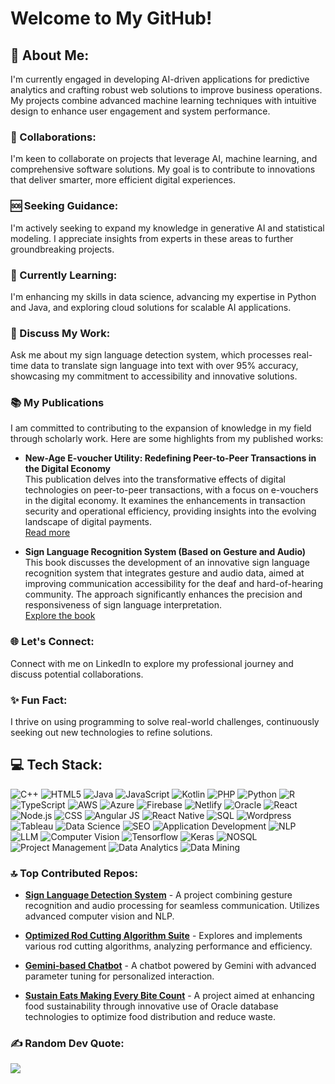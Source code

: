 # Welcome to My GitHub!

## 🚀 About Me:
I'm currently engaged in developing AI-driven applications for predictive analytics and crafting robust web solutions to improve business operations. My projects combine advanced machine learning techniques with intuitive design to enhance user engagement and system performance.

### 🤝 Collaborations:
I'm keen to collaborate on projects that leverage AI, machine learning, and comprehensive software solutions. My goal is to contribute to innovations that deliver smarter, more efficient digital experiences.

### 🆘 Seeking Guidance:
I'm actively seeking to expand my knowledge in generative AI and statistical modeling. I appreciate insights from experts in these areas to further groundbreaking projects.

### 📘 Currently Learning:
I'm enhancing my skills in data science, advancing my expertise in Python and Java, and exploring cloud solutions for scalable AI applications.

### 💬 Discuss My Work:
Ask me about my sign language detection system, which processes real-time data to translate sign language into text with over 95% accuracy, showcasing my commitment to accessibility and innovative solutions.

### 📚 My Publications
I am committed to contributing to the expansion of knowledge in my field through scholarly work. Here are some highlights from my published works:

- **New-Age E-voucher Utility: Redefining Peer-to-Peer Transactions in the Digital Economy**  
  This publication delves into the transformative effects of digital technologies on peer-to-peer transactions, with a focus on e-vouchers in the digital economy. It examines the enhancements in transaction security and operational efficiency, providing insights into the evolving landscape of digital payments.  
  [Read more](https://journals.stmjournals.com/ijcsl/article=2024/view=180933/)

- **Sign Language Recognition System (Based on Gesture and Audio)**  
  This book discusses the development of an innovative sign language recognition system that integrates gesture and audio data, aimed at improving communication accessibility for the deaf and hard-of-hearing community. The approach significantly enhances the precision and responsiveness of sign language interpretation.  
  [Explore the book](https://link.springer.com/book/10.1007/978-981-97-8631-2)

### 🌐 Let's Connect:
Connect with me on LinkedIn to explore my professional journey and discuss potential collaborations.

### ✨ Fun Fact:
I thrive on using programming to solve real-world challenges, continuously seeking out new technologies to refine solutions.

## 💻 Tech Stack:
![C++](https://img.shields.io/badge/C++-00599C?style=flat-square&logo=c%2B%2B&logoColor=white)
![HTML5](https://img.shields.io/badge/HTML5-E34F26?style=flat-square&logo=html5&logoColor=white)
![Java](https://img.shields.io/badge/Java-ED8B00?style=flat-square&logo=java&logoColor=white)
![JavaScript](https://img.shields.io/badge/JavaScript-F7DF1E?style=flat-square&logo=javascript&logoColor=black)
![Kotlin](https://img.shields.io/badge/Kotlin-7F52FF?style=flat-square&logo=kotlin&logoColor=white)
![PHP](https://img.shields.io/badge/PHP-777BB4?style=flat-square&logo=php&logoColor=white)
![Python](https://img.shields.io/badge/Python-3776AB?style=flat-square&logo=python&logoColor=white)
![R](https://img.shields.io/badge/R-276DC3?style=flat-square&logo=r&logoColor=white)
![TypeScript](https://img.shields.io/badge/TypeScript-007ACC?style=flat-square&logo=typescript&logoColor=white)
![AWS](https://img.shields.io/badge/AWS-FF9900?style=flat-square&logo=amazon-aws&logoColor=white)
![Azure](https://img.shields.io/badge/Azure-0078D4?style=flat-square&logo=microsoft-azure&logoColor=white)
![Firebase](https://img.shields.io/badge/Firebase-FFCA28?style=flat-square&logo=firebase&logoColor=black)
![Netlify](https://img.shields.io/badge/Netlify-00C7B7?style=flat-square&logo=netlify&logoColor=white)
![Oracle](https://img.shields.io/badge/Oracle-F80000?style=flat-square&logo=oracle&logoColor=white)
![React](https://img.shields.io/badge/React-20232A?style=flat-square&logo=react&logoColor=61DAFB)
![Node.js](https://img.shields.io/badge/Node.js-339933?style=flat-square&logo=node.js&logoColor=white)
![CSS](https://img.shields.io/badge/CSS-1572B6?style=flat-square&logo=css3&logoColor=white)
![Angular JS](https://img.shields.io/badge/Angular_JS-E23237?style=flat-square&logo=angular&logoColor=white)
![React Native](https://img.shields.io/badge/React_Native-20232A?style=flat-square&logo=react&logoColor=61DAFB)
![SQL](https://img.shields.io/badge/SQL-4479A1?style=flat-square&logo=postgresql&logoColor=white)
![Wordpress](https://img.shields.io/badge/Wordpress-21759B?style=flat-square&logo=wordpress&logoColor=white)
![Tableau](https://img.shields.io/badge/Tableau-E97627?style=flat-square&logo=tableau&logoColor=white)
![Data Science](https://img.shields.io/badge/Data_Science-3776AB?style=flat-square&logo=datadotai&logoColor=white)
![SEO](https://img.shields.io/badge/SEO-20232A?style=flat-square&logo=google&logoColor=white)
![Application Development](https://img.shields.io/badge/App_Development-3DDC84?style=flat-square&logo=android&logoColor=white)
![NLP](https://img.shields.io/badge/NLP-004D40?style=flat-square&logo=ibm&logoColor=white)
![LLM](https://img.shields.io/badge/LLM-004D40?style=flat-square&logo=ibm&logoColor=white)
![Computer Vision](https://img.shields.io/badge/Computer_Vision-4285F4?style=flat-square&logo=google&logoColor=white)
![Tensorflow](https://img.shields.io/badge/Tensorflow-FF6F00?style=flat-square&logo=tensorflow&logoColor=white)
![Keras](https://img.shields.io/badge/Keras-D00000?style=flat-square&logo=keras&logoColor=white)
![NOSQL](https://img.shields.io/badge/NOSQL-00599C?style=flat-square&logo=mongodb&logoColor=white)
![Project Management](https://img.shields.io/badge/Project_Management-0052CC?style=flat-square&logo=atlassian&logoColor=white)
![Data Analytics](https://img.shields.io/badge/Data_Analytics-FFCA28?style=flat-square&logo=googleanalytics&logoColor=black)
![Data Mining](https://img.shields.io/badge/Data_Mining-FFCA28?style=flat-square&logo=googleanalytics&logoColor=black)

### 🔝 Top Contributed Repos:

- **[Sign Language Detection System](https://github.com/CAPTAINCODERCOOL/Sign-Language-Detection-System-using-Gesture-Audio)** - A project combining gesture recognition and audio processing for seamless communication. Utilizes advanced computer vision and NLP.

- **[Optimized Rod Cutting Algorithm Suite](https://github.com/CAPTAINCODERCOOL/Optimized-Rod-Cutting-Algorithm-Suite)** - Explores and implements various rod cutting algorithms, analyzing performance and efficiency.

- **[Gemini-based Chatbot](https://github.com/CAPTAINCODERCOOL/Gemini-based-Chatbot)** - A chatbot powered by Gemini with advanced parameter tuning for personalized interaction.

- **[Sustain Eats Making Every Bite Count](https://github.com/CAPTAINCODERCOOL/Sustain-Eats-Making-Every-Bite-Count)** - A project aimed at enhancing food sustainability through innovative use of Oracle database technologies to optimize food distribution and reduce waste.

### ✍️ Random Dev Quote:
![](https://quotes-github-readme.vercel.app/api?type=horizontal&theme=radical)
